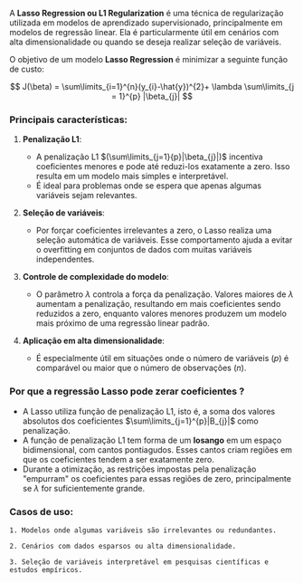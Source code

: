 A **Lasso Regression ou L1 Regularization** é uma técnica de regularização utilizada em modelos de aprendizado supervisionado, principalmente em modelos de regressão linear. Ela é particularmente útil em cenários com alta dimensionalidade ou quando se deseja realizar seleção de variáveis. 

O objetivo de um modelo **Lasso Regression**  é minimizar a seguinte função de custo:

$$
	J(\beta) = \sum\limits_{i=1}^{n}(y_{i}-\hat{y})^{2}+ \lambda \sum\limits_{j = 1}^{p} |\beta_{j}|
$$

### Principais características:

1. **Penalização L1**:
    
    - A penalização L1 $(\sum\limits_{j=1}{p}|\beta_{j}|)$ incentiva coeficientes menores e pode até reduzi-los exatamente a zero. Isso resulta em um modelo mais simples e interpretável.
    - É ideal para problemas onde se espera que apenas algumas variáveis sejam relevantes.
2. **Seleção de variáveis**:
    
    - Por forçar coeficientes irrelevantes a zero, o Lasso realiza uma seleção automática de variáveis. Esse comportamento ajuda a evitar o overfitting em conjuntos de dados com muitas variáveis independentes.
3. **Controle de complexidade do modelo**:
    
    - O parâmetro $\lambda$ controla a força da penalização. Valores maiores de $\lambda$ aumentam a penalização, resultando em mais coeficientes sendo reduzidos a zero, enquanto valores menores produzem um modelo mais próximo de uma regressão linear padrão.
4. **Aplicação em alta dimensionalidade**:
    
    - É especialmente útil em situações onde o número de variáveis $(p)$ é comparável ou maior que o número de observações $(n)$.

### Por que a regressão Lasso pode zerar coeficientes ?

- A Lasso utiliza função de penalização L1, isto é, a soma dos valores absolutos dos coeficientes $\sum\limits_{j=1}^{p}|B_{j}|$ como penalização.
- A função de penalização L1 tem forma de um **losango** em um espaço bidimensional, com cantos pontiagudos. Esses cantos criam regiões em que os coeficientes tendem a ser exatamente zero.
- Durante a otimização, as restrições impostas pela penalização "empurram" os coeficientes para essas regiões de zero, principalmente se $\lambda$ for suficientemente grande.
### Casos de uso:

	1. Modelos onde algumas variáveis são irrelevantes ou redundantes.
	
	2. Cenários com dados esparsos ou alta dimensionalidade.

	3. Seleção de variáveis interpretável em pesquisas científicas e estudos empíricos.
